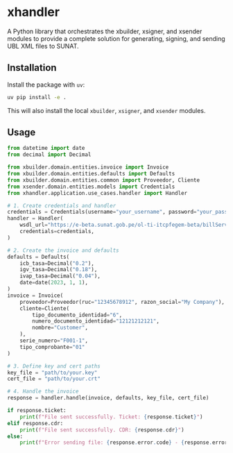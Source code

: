 # xhandler

A Python library that orchestrates the xbuilder, xsigner, and xsender modules to provide a complete solution for generating, signing, and sending UBL XML files to SUNAT.

## Installation

Install the package with `uv`:

```bash
uv pip install -e .
```

This will also install the local `xbuilder`, `xsigner`, and `xsender` modules.

## Usage

```python
from datetime import date
from decimal import Decimal

from xbuilder.domain.entities.invoice import Invoice
from xbuilder.domain.entities.defaults import Defaults
from xbuilder.domain.entities.common import Proveedor, Cliente
from xsender.domain.entities.models import Credentials
from xhandler.application.use_cases.handler import Handler

# 1. Create credentials and handler
credentials = Credentials(username="your_username", password="your_password")
handler = Handler(
    wsdl_url="https://e-beta.sunat.gob.pe/ol-ti-itcpfegem-beta/billService?wsdl",
    credentials=credentials,
)

# 2. Create the invoice and defaults
defaults = Defaults(
    icb_tasa=Decimal("0.2"),
    igv_tasa=Decimal("0.18"),
    ivap_tasa=Decimal("0.04"),
    date=date(2023, 1, 1),
)
invoice = Invoice(
    proveedor=Proveedor(ruc="12345678912", razon_social="My Company"),
    cliente=Cliente(
        tipo_documento_identidad="6",
        numero_documento_identidad="12121212121",
        nombre="Customer",
    ),
    serie_numero="F001-1",
    tipo_comprobante="01"
)

# 3. Define key and cert paths
key_file = "path/to/your.key"
cert_file = "path/to/your.crt"

# 4. Handle the invoice
response = handler.handle(invoice, defaults, key_file, cert_file)

if response.ticket:
    print(f"File sent successfully. Ticket: {response.ticket}")
elif response.cdr:
    print(f"File sent successfully. CDR: {response.cdr}")
else:
    print(f"Error sending file: {response.error.code} - {response.error.message}")
```
